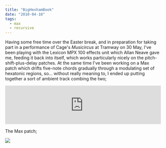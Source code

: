 ```yaml
---
title: "BigHexhamBook"
date: "2010-04-10"
tags: 
  - max
  - recursive
---
```


Having some free time over the Easter break, and in preparation for taking part in a performance of Cage's _Musicircus_ at Tramway on 30 May, I've been playing with the Lexicon MPX 100 effects unit which Allan Neave gave me, feeding it back into itself, which works particularly nicely on the pitch-shift-plus-delay patches. At the same time I've been working on a Max patch which drifts five-note chords gradually through a modulating set of hexatonic regions, so… without really meaning to, I ended up putting together a sort of ambient track combing the two;

<iframe width="100%" height="125" scrolling="no" frameborder="no" allow="autoplay" src="https://w.soundcloud.com/player/?url=https%3A//api.soundcloud.com/tracks/2374726&color=%23ff5500&auto_play=false&hide_related=true&show_comments=true&show_user=true&show_reposts=false&show_teaser=true&visual=true"></iframe>


The Max patch;

![](/blog/hexa04b.png)
